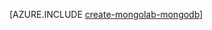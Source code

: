 <properties 
	pageTitle="Como usar o MongoLab para criar um banco de dados MongoDB no Azure" 
	description="Aprenda a usar o MongoLab para criar um banco de dados MongoDB no Azure." 
	documentationCenter="php" 
	services="" 
	authors="chrischang127" 
	manager="partners@mongolab.com" 
	editor=""/>

<tags 
	ms.service="multiple" 
	ms.workload="na" 
	ms.tgt_pltfrm="na" 
	ms.devlang="PHP" 
	ms.topic="article" 
	ms.date="11/17/2014" 
	ms.author="chris@mongolab.com"/>

[AZURE.INCLUDE [create-mongolab-mongodb](../includes/create-mongolab-mongodb.md)]

<!---HONumber=July15_HO3-->